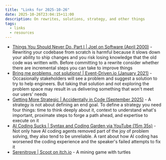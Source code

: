 ```yaml
---
title: "Links for 2025-10-26"
date: 2025-10-26T23:04:15+11:00
description: On rewrites, solutions, strategy, and other things
tags:
  - links
  - resources
---
```


- [Things You Should Never Do, Part I | Joel on Software (April 2000)](https://www.joelonsoftware.com/2000/04/06/things-you-should-never-do-part-i/) - Rewriting your codebase from scratch is harmful because it slows down your ability to ship changes and you risk losing knowledge that the old code was written with. Before committing to a rewrite consider whether there are incremental steps you can take to improve things
- [Bring me problems, not solutions! | Event-Driven.io (January 2021)](https://event-driven.io/en/bring_me_problems_not_solutions/) - Occasionally stakeholders will see a problem and suggest a solution to try to help engineers. But taking that solution and not exploring the problem space may result in us delivering something that won't meet our users' needs
- [Getting More Strategic | Accidentally in Code (September 2025)](https://cate.blog/2025/09/23/getting-more-strategic/) - A strategy is not about defining an end goal. To define a strategy you need four things: time to think deeply about it, context to understand what's important, proximate steps to forge a path ahead, and expertise to execute on it
- [AI Coding Sucks | Syntax and Coding Garden via YouTube (15m 35s)](https://www.youtube.com/watch?v=0ZUkQF6boNg) - Not only have AI coding agents removed part of the joy of problem solving, they also tend to be unreliable. A rant about how AI coding has worsened the coding experience and the speaker's failed attempts to fix it
- [Serenitrove | Scoot on itch.io](https://alfredncy.itch.io/serenitrove) - A mining game with turtles